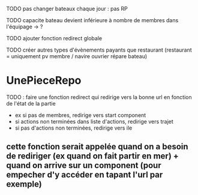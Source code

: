 TODO pas changer bateaux chaque jour : pas RP

TODO capacite bateau devient inférieure à nombre de membres dans l'équipage -> ?

TODO ajouter fonction redirect globale

TODO créer autres types d'évènements payants que restaurant (restaurant = uniquement pv membre / navire ouvrier répare bateau)

# UnePieceRepo
TODO : faire une fonction redirect qui redirige vers la bonne url en fonction de l'état de la partie 
- ex si pas de membres, redirige vers start component
- si actions non terminées dans liste d'actions, redirige vers trajet
- si pas d'actions non terminées, redirige vers ile
## cette fonction serait appelée quand on a besoin de rediriger (ex quand on fait partir en mer) + quand on arrive sur un component (pour empecher d'y accéder en tapant l'url par exemple)